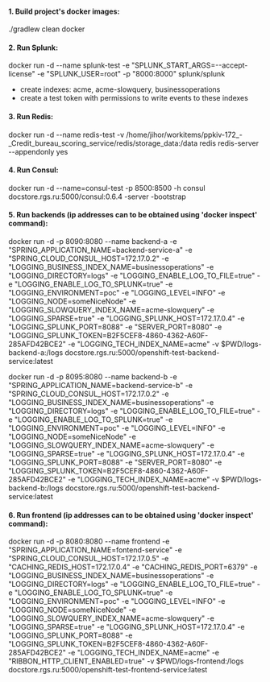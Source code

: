 #### 1. Build project's docker images:
./gradlew clean docker

####  2. Run Splunk:
docker run -d --name splunk-test -e "SPLUNK_START_ARGS=--accept-license" -e "SPLUNK_USER=root" -p "8000:8000" splunk/splunk
+ create indexes: acme, acme-slowquery, businessoperations
+ create a test token with permissions to write events to these indexes

#### 3. Run Redis:
docker run -d --name redis-test -v /home/jihor/workitems/ppkiv-172_-_Credit_bureau_scoring_service/redis/storage_data:/data redis redis-server --appendonly yes

#### 4. Run Consul:
docker run -d --name=consul-test -p 8500:8500 -h consul docstore.rgs.ru:5000/consul:0.6.4 -server -bootstrap

#### 5. Run backends (ip addresses can to be obtained using 'docker inspect' command):

docker run -d -p 8090:8080 --name backend-a -e "SPRING_APPLICATION_NAME=backend-service-a" -e "SPRING_CLOUD_CONSUL_HOST=172.17.0.2" -e "LOGGING_BUSINESS_INDEX_NAME=businessoperations" -e "LOGGING_DIRECTORY=logs" -e "LOGGING_ENABLE_LOG_TO_FILE=true" -e "LOGGING_ENABLE_LOG_TO_SPLUNK=true" -e "LOGGING_ENVIRONMENT=poc" -e "LOGGING_LEVEL=INFO" -e "LOGGING_NODE=someNiceNode" -e "LOGGING_SLOWQUERY_INDEX_NAME=acme-slowquery" -e "LOGGING_SPARSE=true" -e "LOGGING_SPLUNK_HOST=172.17.0.4" -e "LOGGING_SPLUNK_PORT=8088" -e "SERVER_PORT=8080" -e "LOGGING_SPLUNK_TOKEN=B2F5CEF8-4860-4362-A60F-285AFD42BCE2" -e "LOGGING_TECH_INDEX_NAME=acme" -v $PWD/logs-backend-a:/logs docstore.rgs.ru:5000/openshift-test-backend-service:latest

docker run -d -p 8095:8080 --name backend-b -e "SPRING_APPLICATION_NAME=backend-service-b" -e "SPRING_CLOUD_CONSUL_HOST=172.17.0.2" -e "LOGGING_BUSINESS_INDEX_NAME=businessoperations" -e "LOGGING_DIRECTORY=logs" -e "LOGGING_ENABLE_LOG_TO_FILE=true" -e "LOGGING_ENABLE_LOG_TO_SPLUNK=true" -e "LOGGING_ENVIRONMENT=poc" -e "LOGGING_LEVEL=INFO" -e "LOGGING_NODE=someNiceNode" -e "LOGGING_SLOWQUERY_INDEX_NAME=acme-slowquery" -e "LOGGING_SPARSE=true" -e "LOGGING_SPLUNK_HOST=172.17.0.4" -e "LOGGING_SPLUNK_PORT=8088" -e "SERVER_PORT=8080" -e "LOGGING_SPLUNK_TOKEN=B2F5CEF8-4860-4362-A60F-285AFD42BCE2" -e "LOGGING_TECH_INDEX_NAME=acme" -v $PWD/logs-backend-b:/logs docstore.rgs.ru:5000/openshift-test-backend-service:latest

#### 6. Run frontend (ip addresses can to be obtained using 'docker inspect' command):

docker run -d -p 8080:8080 --name frontend -e "SPRING_APPLICATION_NAME=fontend-service" -e "SPRING_CLOUD_CONSUL_HOST=172.17.0.5" -e "CACHING_REDIS_HOST=172.17.0.4" -e "CACHING_REDIS_PORT=6379" -e "LOGGING_BUSINESS_INDEX_NAME=businessoperations" -e "LOGGING_DIRECTORY=logs" -e "LOGGING_ENABLE_LOG_TO_FILE=true" -e "LOGGING_ENABLE_LOG_TO_SPLUNK=true" -e "LOGGING_ENVIRONMENT=poc" -e "LOGGING_LEVEL=INFO" -e "LOGGING_NODE=someNiceNode" -e "LOGGING_SLOWQUERY_INDEX_NAME=acme-slowquery" -e "LOGGING_SPARSE=true" -e "LOGGING_SPLUNK_HOST=172.17.0.4" -e "LOGGING_SPLUNK_PORT=8088" -e "LOGGING_SPLUNK_TOKEN=B2F5CEF8-4860-4362-A60F-285AFD42BCE2" -e "LOGGING_TECH_INDEX_NAME=acme" -e "RIBBON_HTTP_CLIENT_ENABLED=true" -v $PWD/logs-frontend:/logs docstore.rgs.ru:5000/openshift-test-frontend-service:latest